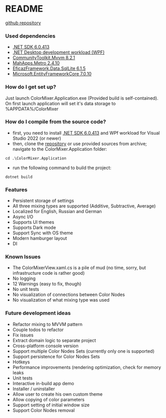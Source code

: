 # README #
[github repository](https://github.com/grishinrv/ColorMixer)
### Used dependencies ###
* [.NET SDK 6.0.413](https://dotnet.microsoft.com/en-us/download/dotnet/6.0)
* [.NET Desktop development workload (WPF)](https://learn.microsoft.com/en-us/visualstudio/install/modify-visual-studio?view=vs-2022)
* [CommunityToolkit.Mvvm 8.2.1](https://www.nuget.org/packages/CommunityToolkit.Mvvm/8.2.1)
* [MahApps.Metro 2.4.10](https://www.nuget.org/packages/MahApps.Metro/2.4.10)
* [EficazFramework.Data.SqlLite 6.1.5](https://www.nuget.org/packages/EficazFramework.Data.SqlLite/6.1.5)
* [Microsoft.EntityFrameworkCore 7.0.10](https://www.nuget.org/packages/Microsoft.EntityFrameworkCore/7.0.10)

### How do I get set up? ###

Just launch ColorMixer.Application.exe (Provided build is self-contained).
On first launch application will set it's data storage to %APPDATA%/ColorMixer

### How do I compile from the source code? ###
* first, you need to install [.NET SDK 6.0.413](https://dotnet.microsoft.com/en-us/download/dotnet/6.0) and 
WPf workload for Visual Studio 2022 (or newer)
* then, clone the [repository](https://github.com/grishinrv/ColorMixer) or use provided sources from archive; navigate to the ColorMixer.Application folder:
 ```
cd .\ColorMixer.Application 
```
* run the following command to build the project:
```
dotnet build
```

### Features ###
* Persistent storage of settings
* All three mixing types are supported (Additive, Subtractive, Average)
* Localized for English, Russian and German
* Async I/O
* Supports UI themes 
* Supports Dark mode
* Support Sync with OS theme 
* Modern hamburger layout
* DI

### Known Issues ###
* The ColorMixerView.xaml.cs is a pile of mud (no time, sorry, but infrastructure code is rather good)
* No logging
* 12 Warnings (easy to fix, though)
* No unit tests
* No visualization of connections between Color Nodes
* No visualization of what mixing type was used

### Future development ideas ###
* Refactor mixing to MVVM pattern
* Couple todos to refactor
* Fix issues
* Extract domain logic to separate project
* Cross-platform console version
* Support multiple Color Nodes Sets (currently only one is supported)
* Support persistence for Color Nodes Sets
* Hotkeys
* Performance improvements (rendering optimization, check for memory leaks
* Unit tests
* Interactive in-build app demo
* Installer / uninstaller
* Allow user to create his own custom theme
* Allow copying of color parameters
* Support setting of initial window size
* Support Color Nodes removal
